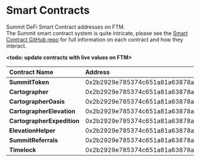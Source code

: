 # Smart Contracts

Summit DeFi Smart Contract addresses on FTM.  
The Summit smart contract system is quite intricate, please see the [Smart Contract GitHub repo](https://github.com/summit-defi/summit-contracts) for full information on each contract and how they interact.  
  
**&lt;todo: update contracts with live values on FTM&gt;**

| **Contract Name** | Address | Ftmscan |
| :--- | :--- | :--- |
| **SummitToken** | 0x2b2929e785374c651a81a63878ab22742656dcdd | [🔗](https://ftmscan.com/address/0x2b2929e785374c651a81a63878ab22742656dcdd#code) |
| **Cartographer** | 0x2b2929e785374c651a81a63878ab22742656dcdd | [🔗](https://ftmscan.com/address/0x2b2929e785374c651a81a63878ab22742656dcdd#code) |
| **CartographerOasis** | 0x2b2929e785374c651a81a63878ab22742656dcdd | [🔗](https://ftmscan.com/address/0x2b2929e785374c651a81a63878ab22742656dcdd#code) |
| **CartographerElevation** | 0x2b2929e785374c651a81a63878ab22742656dcdd | [🔗](https://ftmscan.com/address/0x2b2929e785374c651a81a63878ab22742656dcdd#code) |
| **CartographerExpedition** | 0x2b2929e785374c651a81a63878ab22742656dcdd | [🔗](https://ftmscan.com/address/0x2b2929e785374c651a81a63878ab22742656dcdd#code) |
| **ElevationHelper** | 0x2b2929e785374c651a81a63878ab22742656dcdd | [🔗](https://ftmscan.com/address/0x2b2929e785374c651a81a63878ab22742656dcdd#code) |
| **SummitReferrals** | 0x2b2929e785374c651a81a63878ab22742656dcdd | [🔗](https://ftmscan.com/address/0x2b2929e785374c651a81a63878ab22742656dcdd#code) |
| **Timelock** | 0x2b2929e785374c651a81a63878ab22742656dcdd | [🔗](https://ftmscan.com/address/0x2b2929e785374c651a81a63878ab22742656dcdd#code) |


